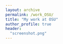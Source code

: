 ```yaml
---
layout: archive
permalink: /work_OSU/
title: "My work at OSU"
author_profile: true
header:
  "screenshot.png"
---
```

